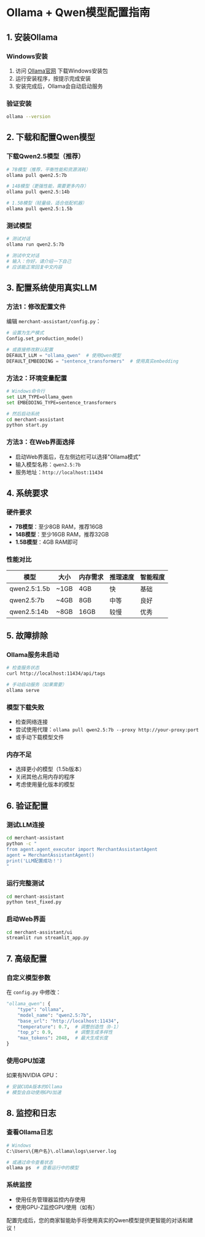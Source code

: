 # Ollama + Qwen模型配置指南

## 1. 安装Ollama

### Windows安装
1. 访问 [Ollama官网](https://ollama.ai/) 下载Windows安装包
2. 运行安装程序，按提示完成安装
3. 安装完成后，Ollama会自动启动服务

### 验证安装
```bash
ollama --version
```

## 2. 下载和配置Qwen模型

### 下载Qwen2.5模型（推荐）
```bash
# 7B模型（推荐，平衡性能和资源消耗）
ollama pull qwen2.5:7b

# 14B模型（更强性能，需要更多内存）  
ollama pull qwen2.5:14b

# 1.5B模型（轻量级，适合低配机器）
ollama pull qwen2.5:1.5b
```

### 测试模型
```bash
# 测试对话
ollama run qwen2.5:7b

# 测试中文对话
# 输入：你好，请介绍一下自己
# 应该能正常回复中文内容
```

## 3. 配置系统使用真实LLM

### 方法1：修改配置文件
编辑 `merchant-assistant/config.py`：
```python
# 设置为生产模式
Config.set_production_mode()

# 或直接修改默认配置
DEFAULT_LLM = "ollama_qwen"  # 使用Qwen模型
DEFAULT_EMBEDDING = "sentence_transformers"  # 使用真实embedding
```

### 方法2：环境变量配置
```bash
# Windows命令行
set LLM_TYPE=ollama_qwen
set EMBEDDING_TYPE=sentence_transformers

# 然后启动系统
cd merchant-assistant
python start.py
```

### 方法3：在Web界面选择
- 启动Web界面后，在左侧边栏可以选择"Ollama模式"
- 输入模型名称：`qwen2.5:7b`
- 服务地址：`http://localhost:11434`

## 4. 系统要求

### 硬件要求
- **7B模型**：至少8GB RAM，推荐16GB
- **14B模型**：至少16GB RAM，推荐32GB
- **1.5B模型**：4GB RAM即可

### 性能对比
| 模型 | 大小 | 内存需求 | 推理速度 | 智能程度 |
|------|------|----------|----------|----------|
| qwen2.5:1.5b | ~1GB | 4GB | 快 | 基础 |
| qwen2.5:7b | ~4GB | 8GB | 中等 | 良好 |
| qwen2.5:14b | ~8GB | 16GB | 较慢 | 优秀 |

## 5. 故障排除

### Ollama服务未启动
```bash
# 检查服务状态
curl http://localhost:11434/api/tags

# 手动启动服务（如果需要）
ollama serve
```

### 模型下载失败
- 检查网络连接
- 尝试使用代理：`ollama pull qwen2.5:7b --proxy http://your-proxy:port`
- 或手动下载模型文件

### 内存不足
- 选择更小的模型（1.5b版本）
- 关闭其他占用内存的程序
- 考虑使用量化版本的模型

## 6. 验证配置

### 测试LLM连接
```bash
cd merchant-assistant
python -c "
from agent.agent_executor import MerchantAssistantAgent
agent = MerchantAssistantAgent()
print('LLM配置成功！')
"
```

### 运行完整测试
```bash
cd merchant-assistant
python test_fixed.py
```

### 启动Web界面
```bash
cd merchant-assistant/ui
streamlit run streamlit_app.py
```

## 7. 高级配置

### 自定义模型参数
在 `config.py` 中修改：
```python
"ollama_qwen": {
    "type": "ollama",
    "model_name": "qwen2.5:7b",
    "base_url": "http://localhost:11434",
    "temperature": 0.7,  # 调整创造性（0-1）
    "top_p": 0.9,        # 调整生成多样性
    "max_tokens": 2048,  # 最大生成长度
}
```

### 使用GPU加速
如果有NVIDIA GPU：
```bash
# 安装CUDA版本的Ollama
# 模型会自动使用GPU加速
```

## 8. 监控和日志

### 查看Ollama日志
```bash
# Windows
C:\Users\{用户名}\.ollama\logs\server.log

# 或通过命令查看状态
ollama ps  # 查看运行中的模型
```

### 系统监控
- 使用任务管理器监控内存使用
- 使用GPU-Z监控GPU使用（如有）

配置完成后，您的商家智能助手将使用真实的Qwen模型提供更智能的对话和建议！